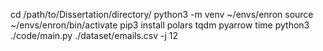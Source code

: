 cd /path/to/Dissertation/directory/
python3 -m venv ~/envs/enron
source ~/envs/enron/bin/activate
pip3 install polars tqdm pyarrow
time python3 ./code/main.py ./dataset/emails.csv -j 12